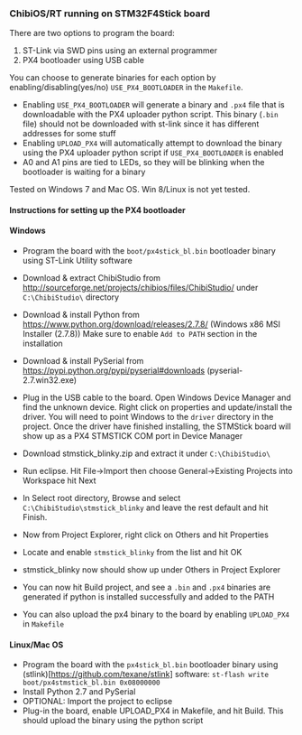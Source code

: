 ### ChibiOS/RT running on STM32F4Stick board

There are two options to program the board:
1. ST-Link via SWD pins using an external programmer
2. PX4 bootloader using USB cable

You can choose to generate binaries for each option by enabling/disabling(yes/no) `USE_PX4_BOOTLOADER` in the `Makefile`.
* Enabling `USE_PX4_BOOTLOADER` will generate a binary and `.px4` file that is downloadable with the PX4 uploader python script. This binary (`.bin` file) should not be downloaded with st-link since it has different addresses for some stuff
* Enabling `UPLOAD_PX4` will automatically attempt to download the binary using the PX4 uploader python script if `USE_PX4_BOOTLOADER` is enabled
* A0 and A1 pins are tied to LEDs, so they will be blinking when the bootloader is waiting for a binary

Tested on Windows 7 and Mac OS. Win 8/Linux is not yet tested.

#### Instructions for setting up the PX4 bootloader

#### Windows

* Program the board with the `boot/px4stick_bl.bin` bootloader binary using ST-Link Utility software
* Download & extract ChibiStudio from http://sourceforge.net/projects/chibios/files/ChibiStudio/ under `C:\ChibiStudio\` directory
* Download & install Python from https://www.python.org/download/releases/2.7.8/ (Windows x86 MSI Installer (2.7.8)) Make sure to enable `Add to PATH` section in the installation
* Download & install PySerial from https://pypi.python.org/pypi/pyserial#downloads (pyserial-2.7.win32.exe)
* Plug in the USB cable to the board. Open Windows Device Manager and find the unknown device. Right click on properties and update/install the driver. You will need to point Windows to the `driver` directory in the project. Once the driver have finished installing, the STMStick board will show up as a PX4 STMSTICK COM port in Device Manager


* Download stmstick_blinky.zip and extract it under `C:\ChibiStudio\`
* Run eclipse. Hit File->Import then choose General->Existing Projects into Workspace hit Next
* In Select root directory, Browse and select `C:\ChibiStudio\stmstick_blinky` and leave the rest default and hit Finish.
* Now from Project Explorer, right click on Others and hit Properties
* Locate and enable `stmstick_blinky` from the list and hit OK
* stmstick_blinky now should show up under Others in Project Explorer
* You can now hit Build project, and see a `.bin` and `.px4` binaries are generated if python is installed successfully and added to the PATH
* You can also upload the px4 binary to the board by enabling `UPLOAD_PX4` in `Makefile`

#### Linux/Mac OS

* Program the board with the `px4stick_bl.bin` bootloader binary using (stlink)[https://github.com/texane/stlink] software: `st-flash write boot/px4stmstick_bl.bin 0x08000000`
* Install Python 2.7 and PySerial
* OPTIONAL: Import the project to eclipse
* Plug-in the board, enable UPLOAD_PX4 in Makefile, and hit Build. This should upload the binary using the python script
